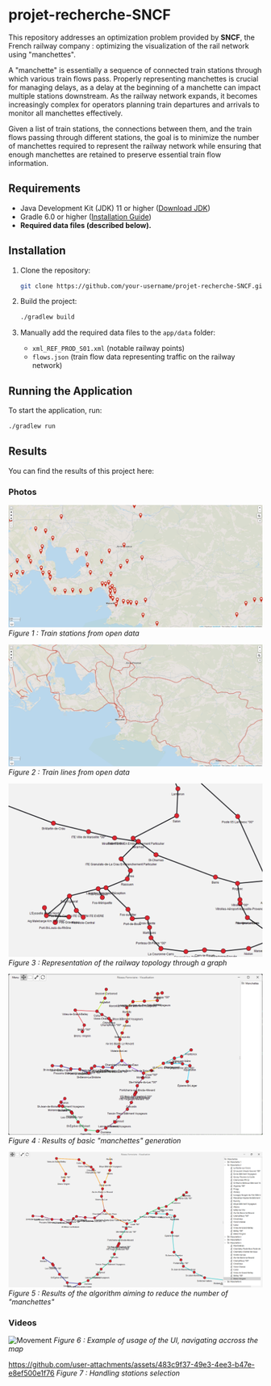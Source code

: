 # projet-recherche-SNCF  

This repository addresses an optimization problem provided by **SNCF**, the French railway company : optimizing the visualization of the rail network using "manchettes".  

A "manchette" is essentially a sequence of connected train stations through which various train flows pass. Properly representing manchettes is crucial for managing delays, as a delay at the beginning of a manchette can impact multiple stations downstream. As the railway network expands, it becomes increasingly complex for operators planning train departures and arrivals to monitor all manchettes effectively.  

Given a list of train stations, the connections between them, and the train flows passing through different stations, the goal is to minimize the number of manchettes required to represent the railway network while ensuring that enough manchettes are retained to preserve essential train flow information.  

## Requirements  

- Java Development Kit (JDK) 11 or higher ([Download JDK](https://www.oracle.com/fr/java/technologies/downloads/))  
- Gradle 6.0 or higher ([Installation Guide](https://docs.gradle.org/current/userguide/installation.html))  
- **Required data files (described below).**  

## Installation  

1. Clone the repository:  
    ```sh
    git clone https://github.com/your-username/projet-recherche-SNCF.git && cd projet-recherche-SNCF
    ```  

2. Build the project:  
    ```sh
    ./gradlew build
    ```  

3. Manually add the required data files to the `app/data` folder:  
    - `xml_REF_PROD_S01.xml` (notable railway points)  
    - `flows.json` (train flow data representing traffic on the railway network)  

## Running the Application  

To start the application, run:  
```sh
./gradlew run
```  

## Results  

You can find the results of this project here:  

### Photos  
![alt](app/results/photos/Gares.png)  
*Figure 1 : Train stations from open data*

![alt](app/results/photos/Lignes.png)  
*Figure 2 : Train lines from open data*

![alt](app/results/photos/Graphe.png)  
*Figure 3 : Representation of the railway topology through a graph*

![alt](app/results/photos/Manchettes1.png)  
*Figure 4 : Results of basic "manchettes" generation*

![alt](app/results/photos/Manchettes2.png)  
*Figure 5 : Results of the algorithm aiming to reduce the number of "manchettes"*

### Videos
![Movement](https://github.com/user-attachments/assets/32b7a066-43d4-4393-ab95-7e07bcd17f2c)
*Figure 6 : Example of usage of the UI, navigating accross the map*

https://github.com/user-attachments/assets/483c9f37-49e3-4ee3-b47e-e8ef500e1f76
*Figure 7 : Handling stations selection*
